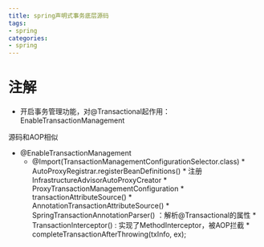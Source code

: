 ```yaml
---
title: spring声明式事务底层源码
tags: 
- spring
categories:
- spring
---
```


# 注解
* 开启事务管理功能，对@Transactional起作用：EnableTransactionManagement

源码和AOP相似

* @EnableTransactionManagement
	* @Import(TransactionManagementConfigurationSelector.class)
			* AutoProxyRegistrar.registerBeanDefinitions()
				* 注册InfrastructureAdvisorAutoProxyCreator
			* ProxyTransactionManagementConfiguration
				* transactionAttributeSource()
					* AnnotationTransactionAttributeSource()
						* SpringTransactionAnnotationParser() ：解析@Transactional的属性
				* TransactionInterceptor() : 实现了MethodInterceptor，被AOP拦截
					* completeTransactionAfterThrowing(txInfo, ex);